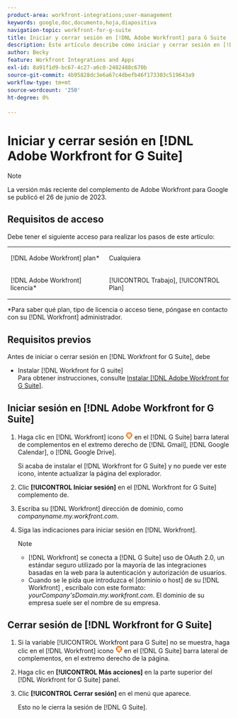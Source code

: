 ```yaml
---
product-area: workfront-integrations;user-management
keywords: google,doc,documento,hoja,diapositiva
navigation-topic: workfront-for-g-suite
title: Iniciar y cerrar sesión en [!DNL Adobe Workfront] para G Suite
description: Este artículo describe cómo iniciar y cerrar sesión en [!DNL Adobe Workfront for] Integración de G suite.
author: Becky
feature: Workfront Integrations and Apps
exl-id: 8a91f1d9-bc67-4c27-a6c0-2482488c670b
source-git-commit: 4b95828dc3e6a67c4dbefb46f173303c519643a9
workflow-type: tm+mt
source-wordcount: '250'
ht-degree: 0%

---
```


# Iniciar y cerrar sesión en [!DNL Adobe Workfront for G Suite]

>[!NOTE]
>
>La versión más reciente del complemento de Adobe Workfront para Google se publicó el 26 de junio de 2023.

## Requisitos de acceso

Debe tener el siguiente acceso para realizar los pasos de este artículo:

<table style="table-layout:auto"> 
 <col> 
 <col> 
 <tbody> 
  <tr> 
   <td role="rowheader">[!DNL Adobe Workfront] plan*</td> 
   <td> <p>Cualquiera</p> </td> 
  </tr> 
  <tr> 
   <td role="rowheader">[!DNL Adobe Workfront] licencia*</td> 
   <td> <p>[!UICONTROL Trabajo], [!UICONTROL Plan]</p> </td> 
  </tr> 
   </tbody> 
</table>

&#42;Para saber qué plan, tipo de licencia o acceso tiene, póngase en contacto con su [!DNL Workfront] administrador.

## Requisitos previos

Antes de iniciar o cerrar sesión en [!DNL Workfront for G Suite], debe

* Instalar [!DNL Workfront for G suite]\
   Para obtener instrucciones, consulte [Instalar [!DNL Adobe Workfront for G Suite]](../../workfront-integrations-and-apps/workfront-for-g-suite/install-workfront-for-gsuite.md).

## Iniciar sesión en [!DNL Adobe Workfront for G Suite]

1. Haga clic en [!DNL Workfront] icono ![](assets/wf-lion-icon.png) en el [!DNL G Suite] barra lateral de complementos en el extremo derecho de [!DNL Gmail], [!DNL Google Calendar], o [!DNL Google Drive].

   Si acaba de instalar el [!DNL Workfront for G Suite] y no puede ver este icono, intente actualizar la página del explorador.

1. Clic **[!UICONTROL Iniciar sesión]** en el [!DNL Workfront for G Suite] complemento de.
1. Escriba su [!DNL Workfront] dirección de dominio, como *companyname.my.workfront.com*.
1. Siga las indicaciones para iniciar sesión en [!DNL Workfront].

   >[!NOTE]
   >
   >* [!DNL Workfront] se conecta a [!DNL G Suite] uso de OAuth 2.0, un estándar seguro utilizado por la mayoría de las integraciones basadas en la web para la autenticación y autorización de usuarios.
   >* Cuando se le pida que introduzca el [dominio o host] de su [!DNL Workfront] , escríbalo con este formato: *yourCompany&#39;sDomain.my.workfront.com*. El dominio de su empresa suele ser el nombre de su empresa.


## Cerrar sesión de [!DNL Workfront for G Suite]

1. Si la variable [!UICONTROL Workfront para G Suite] no se muestra, haga clic en el [!DNL Workfront] icono ![](assets/wf-lion-icon.png) en el [!DNL G Suite] barra lateral de complementos, en el extremo derecho de la página.
1. Haga clic en **[!UICONTROL Más acciones]** en la parte superior del [!DNL Workfront for G Suite] panel.

1. Clic **[!UICONTROL Cerrar sesión]** en el menú que aparece.

   Esto no le cierra la sesión de [!DNL G Suite].
